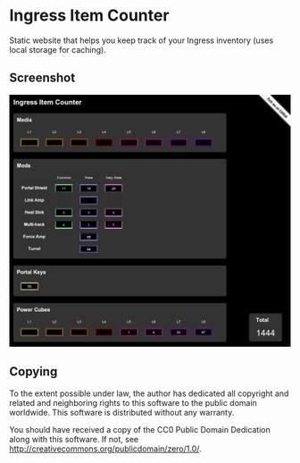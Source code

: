 Ingress Item Counter
====================

Static website that helps you keep track of your Ingress inventory (uses local storage for caching).

Screenshot
----------

![Screenshot](screenshot.png)

Copying
-------

To the extent possible under law, the author has dedicated all copyright and related and neighboring rights to this software to the public domain worldwide. This software is distributed without any warranty.

You should have received a copy of the CC0 Public Domain Dedication along with this software. If not, see <http://creativecommons.org/publicdomain/zero/1.0/>.

